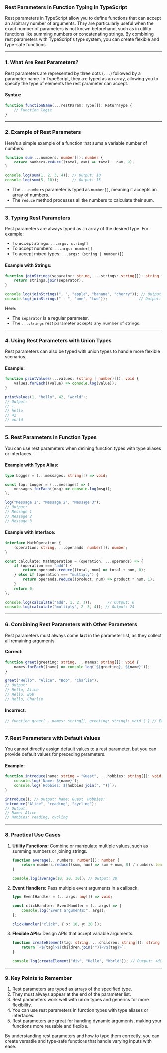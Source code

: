 ### Rest Parameters in Function Typing in TypeScript

Rest parameters in TypeScript allow you to define functions that can accept an arbitrary number of arguments. They are particularly useful when the exact number of parameters is not known beforehand, such as in utility functions like summing numbers or concatenating strings. By combining rest parameters with TypeScript's type system, you can create flexible and type-safe functions.

---

### **1. What Are Rest Parameters?**

Rest parameters are represented by three dots (`...`) followed by a parameter name. In TypeScript, they are typed as an array, allowing you to specify the type of elements the rest parameter can accept.

#### Syntax:
```typescript
function functionName(...restParam: Type[]): ReturnType {
    // Function logic
}
```

---

### **2. Example of Rest Parameters**

Here’s a simple example of a function that sums a variable number of numbers:

```typescript
function sum(...numbers: number[]): number {
    return numbers.reduce((total, num) => total + num, 0);
}

console.log(sum(1, 2, 3, 4)); // Output: 10
console.log(sum(5, 10));      // Output: 15
```

- The `...numbers` parameter is typed as `number[]`, meaning it accepts an array of numbers.
- The `reduce` method processes all the numbers to calculate their sum.

---

### **3. Typing Rest Parameters**

Rest parameters are always typed as an array of the desired type. For example:
- To accept strings: `...args: string[]`
- To accept numbers: `...args: number[]`
- To accept mixed types: `...args: (string | number)[]`

#### Example with Strings:
```typescript
function joinStrings(separator: string, ...strings: string[]): string {
    return strings.join(separator);
}

console.log(joinStrings(", ", "apple", "banana", "cherry")); // Output: apple, banana, cherry
console.log(joinStrings(" - ", "one", "two"));              // Output: one - two
```

Here:
- The `separator` is a regular parameter.
- The `...strings` rest parameter accepts any number of strings.

---

### **4. Using Rest Parameters with Union Types**

Rest parameters can also be typed with union types to handle more flexible scenarios.

#### Example:
```typescript
function printValues(...values: (string | number)[]): void {
    values.forEach((value) => console.log(value));
}

printValues(1, "hello", 42, "world"); 
// Output:
// 1
// hello
// 42
// world
```

---

### **5. Rest Parameters in Function Types**

You can use rest parameters when defining function types with type aliases or interfaces.

#### Example with Type Alias:
```typescript
type Logger = (...messages: string[]) => void;

const log: Logger = (...messages) => {
    messages.forEach((msg) => console.log(msg));
};

log("Message 1", "Message 2", "Message 3");
// Output:
// Message 1
// Message 2
// Message 3
```

#### Example with Interface:
```typescript
interface MathOperation {
    (operation: string, ...operands: number[]): number;
}

const calculate: MathOperation = (operation, ...operands) => {
    if (operation === "add") {
        return operands.reduce((total, num) => total + num, 0);
    } else if (operation === "multiply") {
        return operands.reduce((product, num) => product * num, 1);
    }
    return 0;
};

console.log(calculate("add", 1, 2, 3));       // Output: 6
console.log(calculate("multiply", 2, 3, 4)); // Output: 24
```

---

### **6. Combining Rest Parameters with Other Parameters**

Rest parameters must always come **last** in the parameter list, as they collect all remaining arguments.

#### Correct:
```typescript
function greet(greeting: string, ...names: string[]): void {
    names.forEach((name) => console.log(`${greeting}, ${name}`));
}

greet("Hello", "Alice", "Bob", "Charlie");
// Output:
// Hello, Alice
// Hello, Bob
// Hello, Charlie
```

#### Incorrect:
```typescript
// function greet(...names: string[], greeting: string): void { } // Error: Rest parameter must be last.
```

---

### **7. Rest Parameters with Default Values**

You cannot directly assign default values to a rest parameter, but you can provide default values for preceding parameters.

#### Example:
```typescript
function introduce(name: string = "Guest", ...hobbies: string[]): void {
    console.log(`Name: ${name}`);
    console.log(`Hobbies: ${hobbies.join(", ")}`);
}

introduce(); // Output: Name: Guest, Hobbies:
introduce("Alice", "reading", "cycling");
// Output:
// Name: Alice
// Hobbies: reading, cycling
```

---

### **8. Practical Use Cases**

1. **Utility Functions:**
   Combine or manipulate multiple values, such as summing numbers or joining strings.

   ```typescript
   function average(...numbers: number[]): number {
       return numbers.reduce((sum, num) => sum + num, 0) / numbers.length;
   }

   console.log(average(10, 20, 30)); // Output: 20
   ```

2. **Event Handlers:**
   Pass multiple event arguments in a callback.
   ```typescript
   type EventHandler = (...args: any[]) => void;

   const clickHandler: EventHandler = (...args) => {
       console.log("Event arguments:", args);
   };

   clickHandler("click", { x: 10, y: 20 });
   ```

3. **Flexible APIs:**
   Design APIs that accept variable arguments.
   ```typescript
   function createElement(tag: string, ...children: string[]): string {
       return `<${tag}>${children.join("")}</${tag}>`;
   }

   console.log(createElement("div", "Hello", "World")); // Output: <div>HelloWorld</div>
   ```

---

### **9. Key Points to Remember**

1. Rest parameters are typed as arrays of the specified type.
2. They must always appear at the end of the parameter list.
3. Rest parameters work well with union types and generics for more flexibility.
4. You can use rest parameters in function types with type aliases or interfaces.
5. Rest parameters are great for handling dynamic arguments, making your functions more reusable and flexible.

By understanding rest parameters and how to type them correctly, you can create versatile and type-safe functions that handle varying inputs with ease.